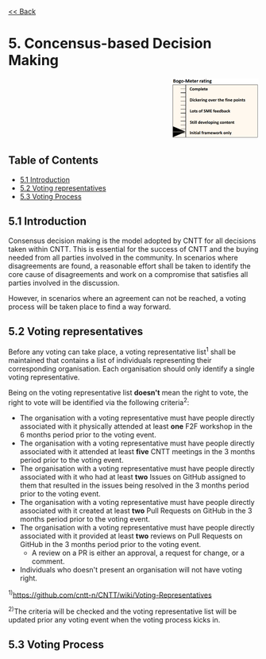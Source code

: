 [<< Back](../)

# 5. Concensus-based Decision Making
<p align="right"><img src="../figures/bogo_ifo.png" alt="scope" title="Scope" width="35%"/></p>

## Table of Contents
* [5.1 Introduction](#5.1)
* [5.2 Voting representatives](#5.2)
* [5.3 Voting Process](#5.3)

<a name="5.1"></a>
## 5.1 Introduction
Consensus decision making is the model adopted by CNTT for all decisions taken within CNTT. This is essential for the success of CNTT and the buying needed from all parties involved in the community. In scenarios where disagreements are found, a reasonable effort shall be taken to identify the core cause of disagreements and work on a compromise that satisfies all parties involved in the discussion. 

However, in scenarios where an agreement can not be reached, a voting process will be taken place to find a way forward. 

<a name="5.2"></a>
## 5.2 Voting representatives

Before any voting can take place, a voting representative list<sup>1</sup> shall be maintained that contains a list of individuals representing their corresponding organisation. Each organisation should only identify a single voting representative.

Being on the voting representative list **doesn't** mean the right to vote, the right to vote will be identified via the following criteria<sup>2</sup>:

- The organisation with a voting representative must have people directly associated with it physically attended at least **one** F2F workshop in the 6 months period prior to the voting event.
- The organisation with a voting representative must have people directly associated with it attended at least **five** CNTT meetings in the 3 months period prior to the voting event.
- The organisation with a voting representative must have people directly associated with it who had at least **two** Issues on GitHub assigned to them that resulted in the issues being resolved in the 3 months period prior to the voting event.
- The organisation with a voting representative must have people directly associated with it created at least **two** Pull Requests on GitHub in the 3 months period prior to the voting event.
- The organisation with a voting representative must have people directly associated with it provided at least **two** reviews on Pull Requests on GitHub in the 3 months period prior to the voting event.
  - A review on a PR is either an approval, a request for change, or a comment.
- Individuals who doesn't present an organisation will not have voting right.

<sup>1)</sup>https://github.com/cntt-n/CNTT/wiki/Voting-Representatives

<sup>2)</sup>The criteria will be checked and the voting representative list will be updated prior any voting event when the voting process kicks in.

<a name="5.3"></a>
## 5.3 Voting Process

